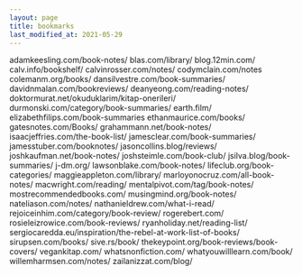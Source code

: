 ```yaml
---
layout: page
title: bookmarks
last_modified_at: 2021-05-29
---
```


<div class="link2">
adamkeesling.com/book-notes/  
blas.com/library/  
blog.12min.com/  
calv.info/bookshelf/  
calvinrosser.com/notes/  
codymclain.com/notes  
colemanm.org/books/  
dansilvestre.com/book-summaries/  
davidnmalan.com/bookreviews/  
deanyeong.com/reading-notes/  
doktormurat.net/okuduklarim/kitap-onerileri/  
durmonski.com/category/book-summaries/  
earth.film/  
elizabethfilips.com/book-summaries  
ethanmaurice.com/books/  
gatesnotes.com/Books/  
grahammann.net/book-notes/  
isaacjeffries.com/the-book-list/  
jamesclear.com/book-summaries/  
jamesstuber.com/booknotes/  
jasoncollins.blog/reviews/  
joshkaufman.net/book-notes/  
joshsteimle.com/book-club/  
jsilva.blog/book-summaries/  
j-dm.org/  
lawsonblake.com/book-notes/  
lifeclub.org/book-categories/  
maggieappleton.com/library/  
marloyonocruz.com/all-book-notes/  
macwright.com/reading/  
mentalpivot.com/tag/book-notes/  
mostrecommendedbooks.com/  
musingmind.org/book-notes/  
nateliason.com/notes/  
nathanieldrew.com/what-i-read/  
rejoiceinhim.com/category/book-review/  
rogerebert.com/  
rosieleizrowice.com/book-reviews/  
ryanholiday.net/reading-list/  
sergiocaredda.eu/inspiration/the-rebel-at-work-list-of-books/  
sirupsen.com/books/  
sive.rs/book/  
thekeypoint.org/book-reviews/book-covers/  
vegankitap.com/  
whatsnonfiction.com/  
whatyouwilllearn.com/book/  
willemharmsen.com/notes/  
zailanizzat.com/blog/  
</div>
